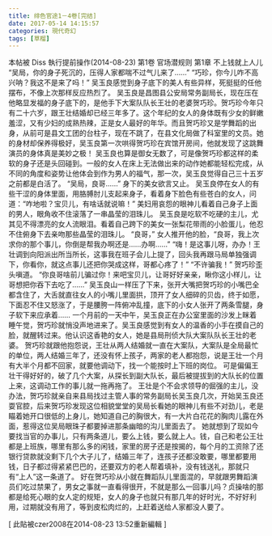 ```yaml
---
title: 绯色官途1－4卷[完结]
date: 2017-05-14 14:15:57
categories: 現代奇幻
tags: [草榴]
---
```

本帖被 Diss 執行提前操作(2014-08-23)
第1卷 官场潜规则
第1章 不上钱就上人儿
“吴局，你的身子死沉的，压得人家都喘不过气儿来了……”
“巧珍，你今儿咋不高兴呐？我这不是来了吗！”
吴玉良感觉到身子底下的美人有些异样，死挺挺的任他摆布，不像上次那样反应热烈了。
吴玉良是昌图县公安局常务副局长，现在压在他略显发福的身子底下的，是他手下大案队队长王壮的老婆贺巧珍。贺巧珍今年只有二十六岁，跟王壮结婚却已经三年多了。这个年纪的女人的身体既有少女的鲜嫩羞涩，又有少妇的成熟热辣，正是女人最好的年华。而且贺巧珍又是学舞蹈的出身，从前可是县文工团的台柱子，现在不跳了，在县文化局做了科室里的文员。她的身材却保养得极好，吴玉良第一次哄得贺巧珍在宾馆开房间，他就发现了这跳舞演员的身体真是美妙之极！
吴玉良也算是御女无数了，可是像贺巧珍都这样的柔软的身子还是头回碰到。一般的女人在床上无法做出来的动作她都能轻松完成，从不同的角度和姿势让他体会到作为男人的福气，那一次，吴玉良觉得自己三十五岁之前都是白活了。
“吴局，良哥……”
身下的美女欲言又止。
吴玉良停在女人的有些干涩的身体里面，用胳膊肘儿支起来身子，看着身下脸色有些苍白的女人，问道：“咋地啦？宝贝儿，有啥话就说嘛！”
美妇用哀怨的眼神儿看着自己身子上面的男人，眼角收不住滚落了一串晶莹的泪珠儿。
吴玉良是吃软不吃硬的主儿，尤其见不得漂亮的女人流眼泪。看着自己跨下的美女一张梨花带雨的小脸蛋儿，他忍不住俯身下去亲吻那些晶莹的泪珠儿。
“良哥，”
女人推开他的脸，“良哥，我上次求你的那个事儿，你倒是帮我办啊还是……办啊……”
“嗨！是这事儿呀，办办！王壮调到向阳派出所当所长，这事我在班子会儿上提了，回头我再跟马局单独强调下，你看你，就这点事儿还把你哭成这样，哥都心疼了！”
“不许骗我！”
贺巧珍歪头嗔道。
“你良哥啥前儿骗过你！来吧宝贝儿，让哥好好亲亲，瞅你这小样儿，让哥想把你吞下去吃了……”
吴玉良山一样压了下来，张开大嘴把贺巧珍的小嘴巴全都含住了，大舌就直往女人的小嘴儿里面拱，顶开了女人细碎的贝齿，终于如愿，下面忍不住又怒涨了，于是腰胯一阵俯冲乱撞，底下的小女人张开了两条雪腿，身子软下来应承着……
一个月前的一天中午，吴玉良正在办公室里面的沙发上眯着睡午觉，贺巧珍就悄没声地进来了。吴玉良感觉到有女人的温香的小手在摸自己的脸，就醒转过来。他认识这香艳的女人，她是县局刑侦大队大案队队长王壮的老婆。
贺巧珍就跟他抱怨说，王壮从两人结婚就一直在大案队，大案队是全局最忙的单位，两人结婚三年了，还没有怀上孩子，两家的老人都抱怨，说是王壮一个月有大半个月都不回家，就要他调动下，找一个能按时上下班的岗位。
可是偏偏王壮干得好好的，破了几个大案，从探长到副大队长，最后被提拔到的大队长的位置上来，这调动工作的事儿就一拖再拖了。
王壮是个不会求领导的倔强的主儿，没办法，贺巧珍就亲自来县局找过主管人事的常务副局长吴玉良几次，开始吴玉良还耍官腔，后来贺巧珍发现这位相貌堂堂的吴局长看她的眼神儿有些不对劲儿，老是瞄着她开口很低的上身儿，她知道自己的胸很大，有一大片白花花的胸肉儿露在外面，惹得这位吴局眼珠子都要掉进那条幽暗的沟儿里面去了。
她就想到了现如今要找当官的办事儿，只有两条道儿，要么上钱，要么就上人。钱，自己和老公王壮都是上班族，哪里有那么多的闲钱，家里的房子还是按揭的，每个月的工资除了还银行贷款就没剩下几个大子儿了，结婚三年了，连孩子还都没敢要，哪里都要用钱，日子都过得紧紧巴巴的，还要双方的老人帮着填补，没有钱送礼，那就只有“上人”这一条道了。
好在贺巧珍从小就在舞蹈队儿里面混的，早就跟男舞蹈演员们吃过禁果了，男女之事就一直看得很开，不就是那么一回事儿吗？贞操啥的那都是给死心眼的女人定的规矩，女人的身子也就只有那几年的好时光，不好好利用，过期就没有用了，等到皮松肉烂的，上赶着送给人家都没人要了。


[ 此貼被czer2008在2014-08-23 13:52重新編輯 ]